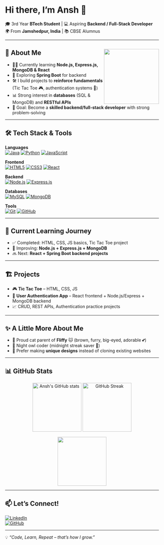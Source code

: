 # Hi there, I’m Ansh 👋  

🎓 3rd Year **BTech Student** | 💻 Aspiring **Backend / Full-Stack Developer**  
🌍 From **Jamshedpur, India** | 📚 CBSE Alumnus  

---

## 🚀 About Me  <img align="right" src="https://media.giphy.com/media/du3J3cXyzhj75IOgvA/giphy.gif" width="180"/>

- 👨‍💻 Currently learning **Node.js, Express.js, MongoDB & React**  
- 🌱 Exploring **Spring Boot** for backend  
- 🛠️ I build projects to **reinforce fundamentals** (Tic Tac Toe 🎮, authentication systems 🔐)  
- 📊 Strong interest in **databases** (SQL & MongoDB) and **RESTful APIs**  
- 🎯 Goal: Become a **skilled backend/full-stack developer** with strong problem-solving  

---

## 🛠️ Tech Stack & Tools  

**Languages**  
[![Java](https://img.shields.io/badge/Java-%23ED8B00.svg?style=for-the-badge&logo=openjdk&logoColor=white)](https://docs.oracle.com/en/java/) 
[![Python](https://img.shields.io/badge/Python-3776AB.svg?style=for-the-badge&logo=python&logoColor=white)](https://www.python.org/doc/) 
[![JavaScript](https://img.shields.io/badge/JavaScript-%23323330.svg?style=for-the-badge&logo=javascript&logoColor=%23F7DF1E)](https://developer.mozilla.org/en-US/docs/Web/JavaScript)  

**Frontend**  
[![HTML5](https://img.shields.io/badge/HTML5-E34F26.svg?style=for-the-badge&logo=html5&logoColor=white)](https://developer.mozilla.org/en-US/docs/Web/HTML) 
[![CSS3](https://img.shields.io/badge/CSS3-1572B6.svg?style=for-the-badge&logo=css3&logoColor=white)](https://developer.mozilla.org/en-US/docs/Web/CSS) 
[![React](https://img.shields.io/badge/React-20232A.svg?style=for-the-badge&logo=react&logoColor=61DAFB)](https://react.dev/)  

**Backend**  
[![Node.js](https://img.shields.io/badge/Node.js-43853D.svg?style=for-the-badge&logo=node-dot-js&logoColor=white)](https://nodejs.org/en/docs/) 
[![Express.js](https://img.shields.io/badge/Express.js-404D59.svg?style=for-the-badge)](https://expressjs.com/)  

**Databases**  
[![MySQL](https://img.shields.io/badge/MySQL-005C84.svg?style=for-the-badge&logo=mysql&logoColor=white)](https://dev.mysql.com/doc/) 
[![MongoDB](https://img.shields.io/badge/MongoDB-4EA94B.svg?style=for-the-badge&logo=mongodb&logoColor=white)](https://www.mongodb.com/docs/)  

**Tools**  
[![Git](https://img.shields.io/badge/Git-F05032.svg?style=for-the-badge&logo=git&logoColor=white)](https://git-scm.com/doc) 
[![GitHub](https://img.shields.io/badge/GitHub-181717.svg?style=for-the-badge&logo=github&logoColor=white)](https://docs.github.com/)


---

## 📌 Current Learning Journey  
- ✅ Completed: HTML, CSS, JS basics, Tic Tac Toe project  
- 🔄 Improving: **Node.js + Express.js + MongoDB**  
- 🔜 Next: **React + Spring Boot backend projects**  

---

## 🏗️ Projects  
- 🎮 **Tic Tac Toe** – HTML, CSS, JS  
- 🔐 **User Authentication App** – React frontend + Node.js/Express + MongoDB backend  
- 📈 CRUD, REST APIs, Authentication practice projects  

---

## ✨ A Little More About Me  
- 🐾 Proud cat parent of **Fliffy** 🐱 (brown, furry, big-eyed, adorable 💕)  
- 🌙 Night owl coder (midnight streak saver 🌟)  
- 🎨 Prefer making **unique designs** instead of cloning existing websites  

---

## 📊 GitHub Stats  

<p align="center">
  <img src="https://github-readme-stats.vercel.app/api?username=YOUR_GITHUB_USERNAME&show_icons=true&theme=tokyonight" alt="Ansh's GitHub stats" height="160"/>
  <img src="https://github-readme-streak-stats.herokuapp.com/?user=YOUR_GITHUB_USERNAME&theme=tokyonight" alt="GitHub Streak" height="160"/>
</p>

<p align="center">
  <img src="https://github-readme-stats.vercel.app/api/top-langs/?username=YOUR_GITHUB_USERNAME&layout=compact&theme=tokyonight" height="160"/>
</p>

---

## 📫 Let’s Connect!  
[![LinkedIn](https://img.shields.io/badge/LinkedIn-%230077B5.svg?style=for-the-badge&logo=linkedin&logoColor=white)](YOUR_LINKEDIN_URL)  
[![GitHub](https://img.shields.io/badge/GitHub-181717.svg?style=for-the-badge&logo=github&logoColor=white)](https://github.com/YOUR_GITHUB_USERNAME)  

---

💡 *“Code, Learn, Repeat – that’s how I grow.”*  

